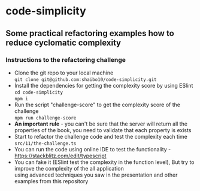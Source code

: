 # code-simplicity
## Some practical refactoring examples how to reduce cyclomatic complexity
### Instructions to the refactoring challenge
* Clone the git repo to your local machine <br>
```git clone git@github.com:shaibo10/code-simplicity.git```
* Install the dependencies for getting the complexity score by using ESlint <br>
```cd code-simplicity```<br>
```npm i```
* Run the script "challenge-score" to get the complexity score of the challenge <br>
```npm run challenge-score```
* __An important rule__ - you can't be sure that the server will return all the properties of the book, you need to validate that each property is exists
* Start to refactor the challenge code and test the complexity each time <br>
```src/11/the-challenge.ts``` 
* You can run the code using online IDE to test the functionality - https://stackblitz.com/edit/typescript
* You can fake it (ESlint test the complexity in the function level), But try to improve the complexity of the all application <br>
using advanced techniques you saw in the presentation and other examples from this repository 
